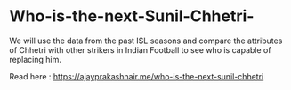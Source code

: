 # Who-is-the-next-Sunil-Chhetri-
We will use the data from the past ISL seasons and compare the attributes of Chhetri with other strikers in Indian Football to see who is capable of replacing him.

Read here : https://ajayprakashnair.me/who-is-the-next-sunil-chhetri
